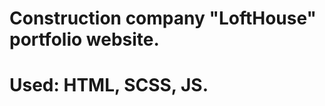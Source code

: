 <h1>
  Construction company "LoftHouse" portfolio website.
</h1>
<h1>
  Used: HTML, SCSS, JS.
</h1>
